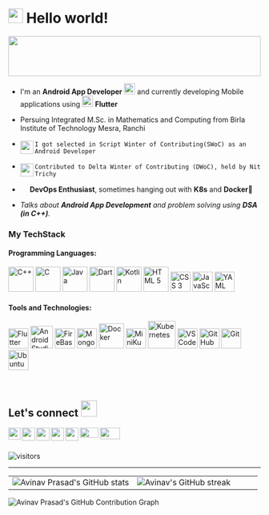 # <img src="https://github.com/TheDudeThatCode/TheDudeThatCode/blob/master/Assets/Hi.gif" width="29px" height="29px"> Hello world!

<a href="#"><img width="100%" height="80px" src="https://readme-typing-svg.herokuapp.com/?lines=Avinav+here!;Welcome+to+my+GitHub+profile+:%29&center=true&vCenter=true&size=50&width=1000&height=100&color=086ccc" /></a>


- I'm an **Android App Developer** <img height="22px" src="https://user-images.githubusercontent.com/79656610/156713595-46903260-159b-4c30-b2ab-a7f223be0a21.gif"/> and currently developing Mobile applications using <img height="22px" src="https://user-images.githubusercontent.com/79656610/156712091-843b5ccf-9331-4468-9db4-2b6305ed524b.gif"/> **Flutter**
- Persuing Integrated M.Sc. in Mathematics and Computing from Birla Institute of Technology Mesra, Ranchi
- <img align="left" height="26px" width="26px" src="https://user-images.githubusercontent.com/79656610/153702972-6245d4dc-f4d9-4c54-94ba-6cdbf397fb54.gif"/>`I got selected in Script Winter of Contributing(SWoC) as an Android Developer`

- <img align="left" height="26px" width="26px" src="https://user-images.githubusercontent.com/79656610/153702972-6245d4dc-f4d9-4c54-94ba-6cdbf397fb54.gif"/>`Contributed to Delta Winter of Contributing (DWoC), held by Nit Trichy`
- <img height="15px" src="https://user-images.githubusercontent.com/79656610/156711838-f8934b10-2b55-4ca6-8b7b-9f8c74285bfa.gif"/> **DevOps Enthusiast**, sometimes hanging out with **K8s** and **Docker**🤩
- *Talks about **Android App Development** and problem solving using **DSA (in C++)**.*

### My TechStack

#### Programming Languages:

<p align="left">
  <img src="https://user-images.githubusercontent.com/79656610/153699306-af31cd6d-8143-4877-b95d-72167f80cb3c.png" alt="C++" width="50" height="50"/>  
  <img src="https://user-images.githubusercontent.com/79656610/153699416-b1272bcd-43ca-4c89-a7b6-8c05c25e4a69.png" alt="C" width="50" height="50"/>  
  <img src="https://user-images.githubusercontent.com/79656610/153699423-7e2005d6-ea04-4037-974b-7f589629db3e.png" alt="Java" width="50" height="50"/>  
  <img src="https://user-images.githubusercontent.com/79656610/153699433-4b3db9c8-a55b-4098-9950-01f51931f4df.png" alt="Dart" width="50" height="50"/>  
  <img src="https://user-images.githubusercontent.com/79656610/153699436-1fe80a0f-a15e-4384-af93-bac3261e5c19.png" alt="Kotlin" width="50" height="50"/>  
  <img src="https://user-images.githubusercontent.com/79656610/153699679-1fc17584-dc68-4249-8afd-417c1dab74ac.png" alt="HTML 5" width="50" height="50"/>  
  <img src="https://user-images.githubusercontent.com/79656610/153699733-247200fc-6480-4905-addf-1d5e1ffba4a5.png" alt="CSS 3" width="40" height="40"/>  
  <img src="https://user-images.githubusercontent.com/79656610/153699795-6577e1cb-e0e5-4946-a645-12fb9267a58a.png" alt="JavaScript" width="40" height="40"/>  
  <img src="https://user-images.githubusercontent.com/79656610/153699740-e6dcd939-5f6b-4953-9a41-5c20f86a448e.png" alt="YAML" width="40" height="40"/>
 </p>
 
 #### Tools and Technologies:
  
 <p align="left">
  <img src="https://user-images.githubusercontent.com/79656610/153700537-872d318b-7654-4bed-995b-088b1a14a066.png" alt="Flutter" width="40" height="40"/>
  <img src="https://user-images.githubusercontent.com/79656610/153700541-4cec50f0-1d7a-4181-b42b-380fbd10ed6c.png" alt="Android Studio" width="45" height="45"/>
  <img src="https://user-images.githubusercontent.com/79656610/153700562-f4c8f0d0-0ac2-4dd1-a50d-6e84f532df79.png" alt="FireBase" width="40" height="40"/>
  <img src="https://user-images.githubusercontent.com/79656610/153700577-eb634580-1d8d-4be5-a820-90f9907a0490.png" alt="MongoDB" width="40" height="40"/>
  <img src="https://user-images.githubusercontent.com/79656610/153700553-110a75e5-ca66-450f-869f-97b480e52733.png" alt="Docker" width="50" height="50"/>
  <img src="https://user-images.githubusercontent.com/79656610/153700581-282c6a67-b4b2-47f2-8217-6972104134b4.png" alt="MiniKube" width="40" height="40"/>
  <img src="https://user-images.githubusercontent.com/79656610/153700584-835b5a83-fec2-4372-a3d2-336aac49b158.png" alt="Kubernetes" width="55" height="55"/>
  <img src="https://user-images.githubusercontent.com/79656610/153700607-ba85ddb4-c095-45e0-88b3-20650b68cb9d.png" alt="VS Code" width="40" height="40"/>
  <img src="https://user-images.githubusercontent.com/79656610/153700623-c9e7cb24-55fc-4697-924d-693f8bf769cd.png" alt="GitHub" width="40" height="40"/>
  <img src="https://user-images.githubusercontent.com/79656610/153700633-9d435e43-2cb2-4cbb-b68f-b0efcbb5eb0d.png" alt="Git" width="40" height="40"/>
  <img src="https://user-images.githubusercontent.com/79656610/153700638-38b428c9-87a1-4cf4-8f20-a012b0878f24.png" alt="Ubuntu" width="40" height="40"/>
</p>

<br/>

## Let's connect <img src="https://github.com/TheDudeThatCode/TheDudeThatCode/blob/master/Assets/Handshake.gif" height="32px">

<a href="https://www.linkedin.com/in/avinav-prasad-14022b206/">
  <img align="left" width="24px" src="https://cdn-icons-png.flaticon.com/512/174/174857.png"  />
</a>
<a href="https://twitter.com/avinav2108">
  <img align="left" width="26px" src="https://logodownload.org/wp-content/uploads/2014/09/twitter-logo-6.png" />
</a>
<a href="mailto:avinav2611@gmail.com">
  <img align="left" width="26px" src="https://user-images.githubusercontent.com/79656610/153365045-a33a8dac-6632-4357-8194-8212ea23256b.png" />
</a>
<a href="https://avinav-26th319.showwcase.com/">
  <img align="left" width="26px" src="https://user-images.githubusercontent.com/79656610/153364329-c7a6a432-2e44-4020-b4d9-993c669ad40a.png" />
</a>
<a href="https://avii.hashnode.dev/">
  <img align="left" width="26px" src="https://cdn.hashnode.com/res/hashnode/image/upload/v1611902473383/CDyAuTy75.png?auto=compress" />
</a>
<a href="https://auth.geeksforgeeks.org/user/avinav2611/practice/">
  <img align="left" width="37px" height="20px" src="https://user-images.githubusercontent.com/79656610/153366716-64e6a32e-0d31-4307-8df1-5a17b83a72ba.png" />
</a>
<a href="https://discord.gg/bNZGeFUZ">
  <img align="left" width="40px" height="23px" src="https://user-images.githubusercontent.com/79656610/153700508-562f6bad-816b-41d8-9560-00dab6de333e.png" />
</a>
<br />
<br />

![visitors](https://visitor-badge.laobi.icu/badge?page_id=avinav-26th&left_color=black&right_color=%2306c43c)

---

<div>
  <table>
    <tr>
      <td width="50%">
        <img src="https://github-readme-stats.vercel.app/api?username=avinav-26th&count_private=true&show_icons=true&title_color=086ccc&text_color=0cfed1&icon_color=7ffd01&border_color=dddddd&bg_color=000000" title="" alt="Avinav Prasad's GitHub stats">
      </td>
      <td width="50%">
        <img src="http://github-readme-streak-stats.herokuapp.com?user=avinav-26th&theme=chartreuse-dark&date_format=M%20j%5B%2C%20Y%5D&border=DDDDDD&ring=086CCC&fire=086CCC&currStreakNum=7FFD01&currStreakLabel=086CCC&sideNums=086CCC&dates=0cfed1" title="" alt="Avinav's GitHub streak" >
      </td>
    </tr>
  </table>
</div>

<img src="https://activity-graph.herokuapp.com/graph?username=avinav-26th&theme=chartreuse-dark&line=086ccc&hide_border=true" title="" alt="Avinav Prasad's GitHub Contribution Graph" />

<!-- [![GitHub followers](https://img.shields.io/github/followers/SauravMukherjee44.svg?style=social&label=Follow)](https://github.com/SauravMukherjee44?tab=followers) -->
